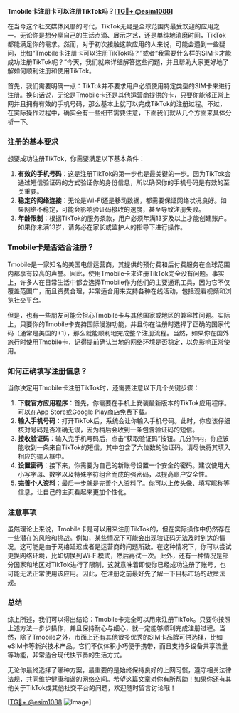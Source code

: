 **Tmobile卡注册卡可以注册TikTok吗？[[TG💪+ @esim1088](https://t.me/s/esim1088)]**

在当今这个社交媒体风靡的时代，TikTok无疑是全球范围内最受欢迎的应用之一。无论你是想分享自己的生活点滴、展示才艺，还是单纯地消磨时间，TikTok都能满足你的需求。然而，对于初次接触这款应用的人来说，可能会遇到一些疑问，比如“Tmobile卡注册卡可以注册TikTok吗？”或者“我需要什么样的SIM卡才能成功注册TikTok呢？”今天，我们就来详细解答这些问题，并且帮助大家更好地了解如何顺利注册和使用TikTok。

首先，我们需要明确一点：TikTok并不要求用户必须使用特定类型的SIM卡来进行注册。换句话说，无论是Tmobile卡还是其他运营商提供的卡，只要你能够正常上网并且拥有有效的手机号码，那么基本上就可以完成TikTok的注册过程。不过，在实际操作过程中，确实会有一些细节需要注意，下面我们就从几个方面来具体分析一下。

### 注册的基本要求

想要成功注册TikTok，你需要满足以下基本条件：
1. **有效的手机号码**：这是注册TikTok的第一步也是最关键的一步。因为TikTok会通过短信验证码的方式验证你的身份信息，所以确保你的手机号码是有效的至关重要。
2. **稳定的网络连接**：无论是Wi-Fi还是移动数据，都需要保证网络状况良好。如果网络不稳定，可能会影响验证码接收的速度，甚至导致注册失败。
3. **年龄限制**：根据TikTok的服务条款，用户必须年满13岁及以上才能创建账户。如果你未满13岁，请务必在家长或监护人的指导下进行操作。

### Tmobile卡是否适合注册？

Tmobile是一家知名的美国电信运营商，其提供的预付费和后付费服务在全球范围内都享有较高的声誉。因此，使用Tmobile卡来注册TikTok完全没有问题。事实上，许多人在日常生活中都会选择Tmobile作为他们的主要通讯工具，因为它不仅覆盖范围广，而且资费合理，非常适合用来支持各种在线活动，包括观看视频和浏览社交平台。

但是，也有一些朋友可能会担心Tmobile卡与其他国家或地区的兼容性问题。实际上，只要你的Tmobile卡支持国际漫游功能，并且你在注册时选择了正确的国家代码（通常是美国的+1），那么就能顺利地完成整个注册流程。当然，如果你在国外旅行时使用Tmobile卡，记得提前确认当地的网络环境是否稳定，以免影响正常使用。

### 如何正确填写注册信息？

当你决定用Tmobile卡注册TikTok时，还需要注意以下几个关键步骤：

1. **下载官方应用程序**：首先，你需要在手机上安装最新版本的TikTok应用程序。可以在App Store或Google Play商店免费下载。
2. **输入手机号码**：打开TikTok后，系统会让你输入手机号码。此时，你应该仔细核对号码是否准确无误，因为稍后会收到一条包含验证码的短信。
3. **接收验证码**：输入完手机号码后，点击“获取验证码”按钮。几分钟内，你应该能收到一条来自TikTok的短信，其中包含了六位数的验证码。请尽快将其填入相应的输入框中。
4. **设置密码**：接下来，你需要为自己的新账号设置一个安全的密码。建议使用大小写字母、数字以及特殊字符组合而成的强密码，以提高账户安全性。
5. **完善个人资料**：最后一步就是完善个人资料了。你可以上传头像、填写昵称等信息，让自己的主页看起来更加个性化。

### 注意事项

虽然理论上来说，Tmobile卡是可以用来注册TikTok的，但在实际操作中仍然存在一些潜在的风险和挑战。例如，某些情况下可能会出现验证码无法及时到达的情况。这可能是由于网络延迟或者是运营商的问题所致。在这种情况下，你可以尝试更换网络环境，比如切换到Wi-Fi模式，然后再试一次。此外，还有一种情况是部分国家和地区对TikTok进行了限制，这就意味着即使你已经成功注册了账号，也可能无法正常使用该应用。因此，在注册之前最好先了解一下目标市场的政策法规。

### 总结

综上所述，我们可以得出结论：Tmobile卡完全可以用来注册TikTok。只要你按照上述方法一步步操作，并且保持耐心与细心，就一定能够顺利完成注册过程。当然，除了Tmobile之外，市面上还有其他很多优秀的SIM卡品牌可供选择，比如eSIM卡等新兴技术产品。它们不仅体积小巧便于携带，而且支持多设备共享流量等功能，非常适合现代快节奏的生活方式。

无论你最终选择了哪种方案，最重要的是始终保持良好的上网习惯，遵守相关法律法规，共同维护健康和谐的网络空间。希望这篇文章对你有所帮助！如果你还有其他关于TikTok或其他社交平台的问题，欢迎随时留言讨论哦！

[[TG💪+ @esim1088](https://t.me/s/esim1088) ![Image](https://i.postimg.cc/4NQfJmqS/Snipaste-2025-05-13-00-14-12.png)]